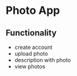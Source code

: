 #   Photo App

## Functionality

 - create account 
 - upload photo
 - description with photo
 - view photos